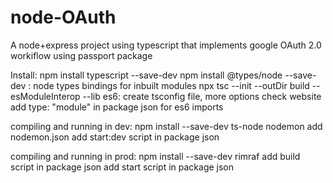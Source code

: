 # node-OAuth
A node+express project using typescript that implements google OAuth 2.0 workiflow using passport package

Install: 
npm install typescript --save-dev
npm install @types/node --save-dev : node types bindings for inbuilt modules
npx tsc --init --outDir build --esModuleInterop --lib es6: create tsconfig file, more options check website
add type: "module" in package json for es6 imports

compiling and running in dev: 
npm install --save-dev ts-node nodemon
add nodemon.json
add start:dev script in package json

compiling and running in prod: 
npm install --save-dev rimraf
add build script in package json
add start script in package json


